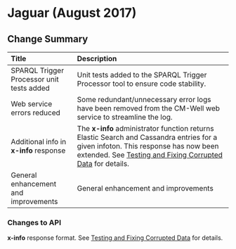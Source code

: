 # Jaguar (August 2017)



## Change Summary

 Title | Description 
:------|:-----------
SPARQL Trigger Processor unit tests added | Unit tests added to the SPARQL Trigger Processor tool to ensure code stability.
Web service errors reduced | Some redundant/unnecessary error logs have been removed from the CM-Well web service to streamline the log.
Additional info in **x-info** response | The **x-info** administrator function returns Elastic Search and Cassandra entries for a given infoton. This response has now been extended. See [Testing and Fixing Corrupted Data](../../AdvancedTopics/Admin/Admin.TestAndFixCorruptedData.md) for details.
General enhancement and improvements | General enhancement and improvements

### Changes to API
**x-info** response format. See [Testing and Fixing Corrupted Data](../../AdvancedTopics/Admin/Admin.TestAndFixCorruptedData.md) for details.



